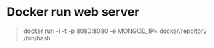 Docker run web server
====================
> docker run -i -t -p 8080:8080 -e MONGOD_IP=<IP> docker/repoitory /bin/bash

